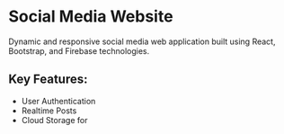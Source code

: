 # Social Media Website

Dynamic and responsive social media web application built using React, Bootstrap, and Firebase technologies.

## Key Features:

- User Authentication
- Realtime Posts
- Cloud Storage for 

